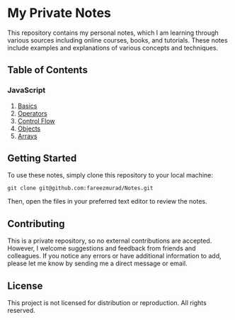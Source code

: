 # My Private Notes

This repository contains my personal notes, which I am learning through various sources including online courses, books, and tutorials. These notes include examples and explanations of various concepts and techniques.

## Table of Contents

### JavaScript

1. [Basics](./JavaScript/Basics.md)
2. [Operators](./JavaScript/Operators.md)
3. [Control Flow](./JavaScript/ControlFlow.md)
4. [Objects](./JavaScript/Objects.js)
5. [Arrays](./JavaScript/Arrays.md)

## Getting Started

To use these notes, simply clone this repository to your local machine:

```
git clone git@github.com:fareezmurad/Notes.git
```

Then, open the files in your preferred text editor to review the notes.

## Contributing

This is a private repository, so no external contributions are accepted. However, I welcome suggestions and feedback from friends and colleagues. If you notice any errors or have additional information to add, please let me know by sending me a direct message or email.

## License

This project is not licensed for distribution or reproduction. All rights reserved.
